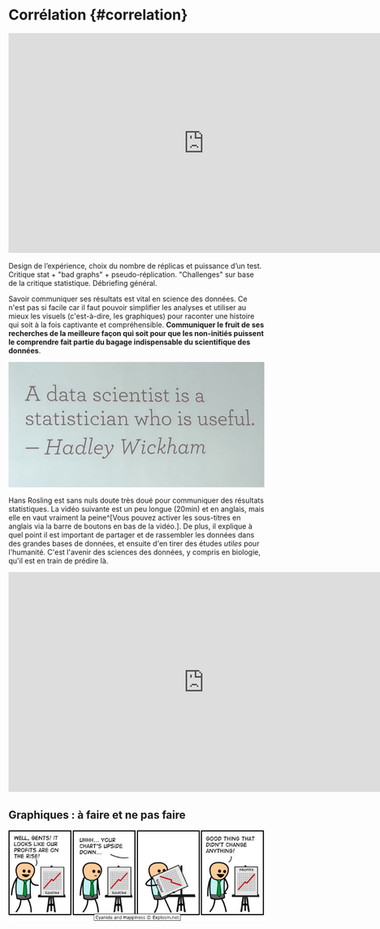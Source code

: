 # Corrélation {#correlation}




<!--html_preserve--><iframe src="https://www.youtube.com/embed/4EWKAoKGAyg" width="770" height="433" frameborder="0" allowfullscreen=""></iframe><!--/html_preserve-->


Design de l’expérience, choix du nombre de réplicas et puissance d’un test. Critique stat + "bad graphs" + pseudo-réplication. "Challenges" sur base de la critique statistique. Débriefing général.

Savoir communiquer ses résultats est vital en science des données. Ce n'est pas si facile car il faut pouvoir simplifier les analyses et utiliser au mieux les visuels (c'est-à-dire, les graphiques) pour raconter une histoire qui soit à la fois captivante et compréhensible. **Communiquer le fruit de ses recherches de la meilleure façon qui soit pour que les non-initiés puissent le comprendre fait partie du bagage indispensable du scientifique des données**.

![](images/sdd1_12/data-scientist-useful.jpg)

Hans Rosling est sans nuls doute très doué pour communiquer des résultats statistiques. La vidéo suivante est un peu longue (20min) et en anglais, mais elle en vaut vraiment la peine^[Vous pouvez activer les sous-titres en anglais via la barre de boutons en bas de la vidéo.]. De plus, il explique à quel point il est important de partager et de rassembler les données dans des grandes bases de données, et ensuite d'en tirer des études *utiles* pour l'humanité. C'est l'avenir des sciences des données, y compris en biologie, qu'il est en train de prédire là.

<!--html_preserve--><iframe src="https://www.youtube.com/embed/hVimVzgtD6w" width="770" height="433" frameborder="0" allowfullscreen=""></iframe><!--/html_preserve-->


## Graphiques : à faire et ne pas faire

![](images/sdd1_12/graph-upside-down.jpg)
